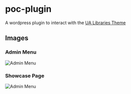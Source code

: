 # poc-plugin

A wordpress plugin to interact with the [UA Libraries Theme](https://github.com/ualibweb/roots-ualib)

## Images

### Admin Menu

![Admin Menu](https://github.com/danetsao/poc-plugin/tree/main/images/poc-plugin-admin-menu.jpg)

### Showcase Page

![Admin Menu](https://github.com/danetsao/poc-plugin/tree/main/images/poc-plugin-showcase-page.jpg)